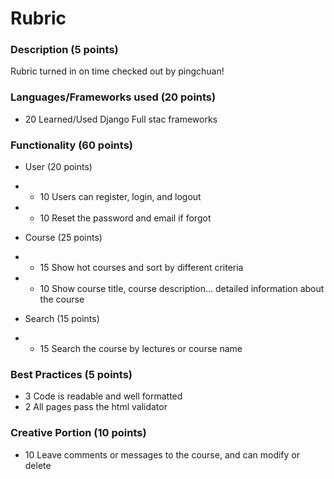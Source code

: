 # Rubric

### Description (5 points)
Rubric turned in on time
checked out by pingchuan!

### Languages/Frameworks used (20 points)
- 20 Learned/Used Django Full stac frameworks

### Functionality (60 points)
- User (20 points)
- - 10 Users can register, login, and logout
- - 10 Reset the password and email if forgot

- Course (25 points)
- - 15 Show hot courses and sort by different criteria
- - 10 Show course title, course description... detailed information about the course

- Search (15 points)
- - 15 Search the course by lectures or course name

### Best Practices (5 points)
- 3 Code is readable and well formatted
- 2 All pages pass the html validator

### Creative Portion (10 points)
- 10 Leave comments or messages to the course, and can modify or delete
